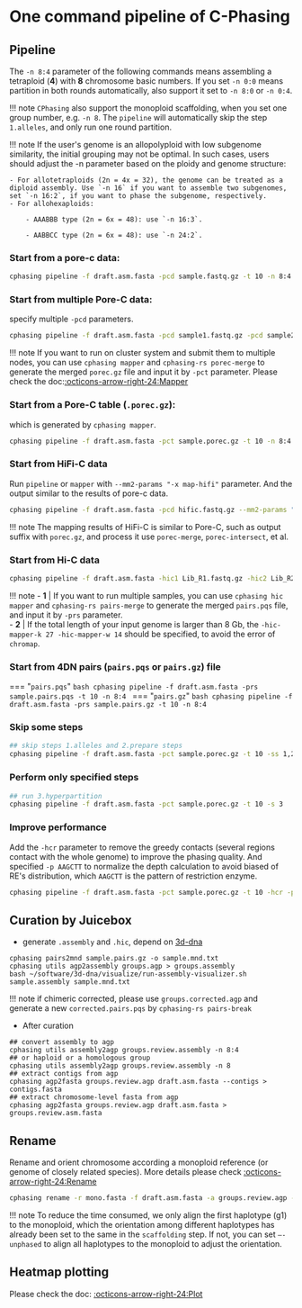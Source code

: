 
# One command pipeline of C-Phasing
## Pipeline
The `-n 8:4` parameter of the following commands means assembling a tetraploid (**4**) with **8** chromosome basic numbers. If you set `-n 0:0` means partition in both rounds automatically, also support it set to `-n 8:0` or `-n 0:4`.  

!!! note
    `CPhasing` also support the monoploid scaffolding, when you set one group number, e.g. `-n 8`. The `pipeline` will automatically skip the step `1.alleles`, and only run one round partition.

!!! note
    If the user's genome is an allopolyploid with low subgenome similarity, the initial grouping may not be optimal. In such cases, users should adjust the -n parameter based on the ploidy and genome structure:

    - For allotetraploids (2n = 4x = 32), the genome can be treated as a diploid assembly. Use `-n 16` if you want to assemble two subgenomes, set `-n 16:2`, if you want to phase the subgenome, respectively. 
    - For allohexaploids:

        - AAABBB type (2n = 6x = 48): use `-n 16:3`.

        - AABBCC type (2n = 6x = 48): use `-n 24:2`.

### Start from a **pore-c data**:

```bash
cphasing pipeline -f draft.asm.fasta -pcd sample.fastq.gz -t 10 -n 8:4
```

### Start from multiple **Pore-C data**: 
specify multiple `-pcd` parameters. 
```bash
cphasing pipeline -f draft.asm.fasta -pcd sample1.fastq.gz -pcd sample2.fastq.gz -t 10 -n 8:4
```  
    
!!! note 
    If you want to run on cluster system and submit them to multiple nodes, you can use `cphasing mapper` and `cphasing-rs porec-merge` to generate the merged `porec.gz` file and input it by `-pct` parameter. Please check the doc:[:octicons-arrow-right-24:Mapper](CLI/mapper.md)

### Start from a **Pore-C table (`.porec.gz`)**:
which is generated by `cphasing mapper`.
```bash
cphasing pipeline -f draft.asm.fasta -pct sample.porec.gz -t 10 -n 8:4
```

### Start from **HiFi-C data**  
Run `pipeline` or `mapper` with `--mm2-params "-x map-hifi"` parameter. And the output similar to the results of pore-c data.
```bash
cphasing pipeline -f draft.asm.fasta -pcd hific.fastq.gz --mm2-params "-x map-hifi "  -t 10 -n 8:4
```
!!! note
    The mapping results of HiFi-C is similar to Pore-C, such as output suffix with `porec.gz`, and process it use `porec-merge`, `porec-intersect`, et al.

### Start from **Hi-C data** 
```bash
cphasing pipeline -f draft.asm.fasta -hic1 Lib_R1.fastq.gz -hic2 Lib_R2.fastq.gz -t 10 -n 8:4
```
!!! note
    - **1** | If you want to run multiple samples, you can use `cphasing hic mapper` and `cphasing-rs pairs-merge` to generate the merged `pairs.pqs` file, and input it by `-prs` parameter.  
    - **2** | If the total length of your input genome is larger than 8 Gb, the `-hic-mapper-k 27 -hic-mapper-w 14` should be specified, to avoid the error of `chromap`. 


### Start from 4DN pairs (`pairs.pqs` or `pairs.gz`) file   

=== "`pairs.pqs`"
    ```bash
    cphasing pipeline -f draft.asm.fasta -prs sample.pairs.pqs -t 10 -n 8:4
    ```
=== "`pairs.gz`"
    ```bash
    cphasing pipeline -f draft.asm.fasta -prs sample.pairs.gz -t 10 -n 8:4
    ```

### Skip some steps  
```bash
## skip steps 1.alleles and 2.prepare steps 
cphasing pipeline -f draft.asm.fasta -pct sample.porec.gz -t 10 -ss 1,2
```
### Perform only specified steps  
```bash
## run 3.hyperpartition 
cphasing pipeline -f draft.asm.fasta -pct sample.porec.gz -t 10 -s 3
```
### Improve performance
Add the `-hcr` parameter to remove the greedy contacts (several regions contact with the whole genome) to improve the phasing quality. And specified `-p AAGCTT` to normalize the depth calculation to avoid biased of RE's distribution, which `AAGCTT` is the pattern of restriction enzyme. 
```bash
cphasing pipeline -f draft.asm.fasta -pct sample.porec.gz -t 10 -hcr -p AAGCTT
```
    
## Curation by Juicebox  

- generate `.assembly` and `.hic`, depend on [3d-dna](https://github.com/aidenlab/3d-dna)  

```shell
cphasing pairs2mnd sample.pairs.gz -o sample.mnd.txt
cphasing utils agp2assembly groups.agp > groups.assembly
bash ~/software/3d-dna/visualize/run-assembly-visualizer.sh sample.assembly sample.mnd.txt
```
!!! note
    if chimeric corrected, please use `groups.corrected.agp` and generate a new `corrected.pairs.pqs` by `cphasing-rs pairs-break`  

- After curation
```shell
## convert assembly to agp
cphasing utils assembly2agp groups.review.assembly -n 8:4 
## or haploid or a homologous group
cphasing utils assembly2agp groups.review.assembly -n 8
## extract contigs from agp 
cphasing agp2fasta groups.review.agp draft.asm.fasta --contigs > contigs.fasta
## extract chromosome-level fasta from agp
cphasing agp2fasta groups.review.agp draft.asm.fasta > groups.review.asm.fasta
```


## Rename 
Rename and orient chromosome according a monoploid reference (or genome of closely related species).  More details please check [:octicons-arrow-right-24:Rename](CLI/rename.md)
```bash
cphasing rename -r mono.fasta -f draft.asm.fasta -a groups.review.agp -t 20
```
!!! note 
    To reduce the time consumed, we only align the first haplotype (g1) to the monoploid, which the orientation among different haplotypes has already been set to the same in the `scaffolding` step. If not, you can set `—-unphased` to align all haplotypes to the monoploid to adjust the orientation.  

## Heatmap plotting
Please check the doc: [:octicons-arrow-right-24:Plot](CLI/plot.md)